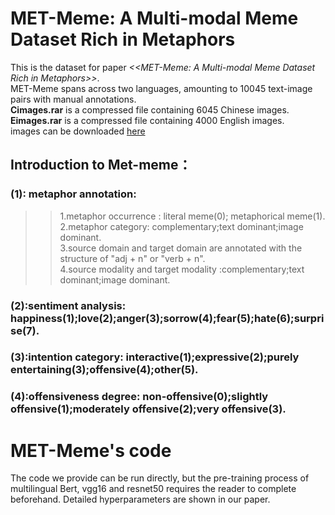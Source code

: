 # MET-Meme: A Multi-modal Meme Dataset Rich in Metaphors
This is the dataset for paper *<<MET-Meme: A Multi-modal Meme Dataset Rich in Metaphors>>*.  <br>
MET-Meme spans across two languages, amounting to 10045 text-image pairs with manual annotations.  <br>
**Cimages.rar** is a compressed file containing 6045 Chinese images.<br>
**Eimages.rar** is a compressed file containing 4000 English images.<br>
images can be downloaded [here](https://www.kaggle.com/datasets/liaolianfoka/met-meme)
## Introduction to Met-meme： <br>
### (1): metaphor annotation: 
>>1.metaphor occurrence : literal meme(0); metaphorical meme(1). <br>
>>2.metaphor category: complementary;text dominant;image dominant.<br>
>>3.source domain and target domain are annotated with the structure of "adj + n" or "verb + n". <br>
>>4.source modality and target modality :complementary;text dominant;image dominant. <br>
### (2):sentiment analysis:  happiness(1);love(2);anger(3);sorrow(4);fear(5);hate(6);surprise(7).<br>
### (3):intention category:  interactive(1);expressive(2);purely entertaining(3);offensive(4);other(5).<br>
### (4):offensiveness degree: non-offensive(0);slightly offensive(1);moderately offensive(2);very offensive(3).<br>
# MET-Meme's code
The code we provide can be run directly, but the pre-training process of multilingual Bert, vgg16 and resnet50 requires the reader to complete beforehand. Detailed hyperparameters are shown in our paper.
